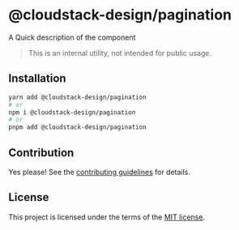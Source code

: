 # @cloudstack-design/pagination

A Quick description of the component

> This is an internal utility, not intended for public usage.

## Installation

```sh
yarn add @cloudstack-design/pagination
# or
npm i @cloudstack-design/pagination
# or
pnpm add @cloudstack-design/pagination
```

## Contribution

Yes please! See the
[contributing guidelines](https://github.com/cloudstack-tech/cloudstack-design/blob/master/CONTRIBUTING.md)
for details.

## License

This project is licensed under the terms of the
[MIT license](https://github.com/cloudstack-tech/cloudstack-design/blob/master/LICENSE).